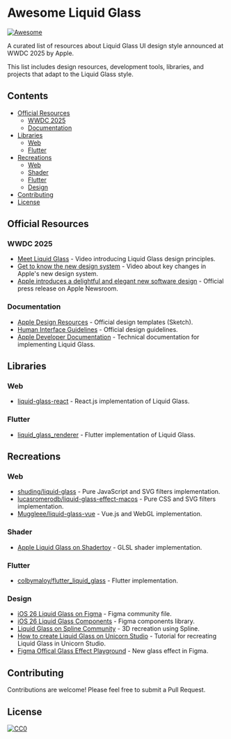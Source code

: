 # Awesome Liquid Glass

[![Awesome](https://awesome.re/badge.svg)](https://awesome.re)

A curated list of resources about Liquid Glass UI design style announced at WWDC 2025 by Apple.

This list includes design resources, development tools, libraries, and projects that adapt to the Liquid Glass style.

## Contents

- [Official Resources](#official-resources)
  - [WWDC 2025](#wwdc-2025)
  - [Documentation](#documentation)
- [Libraries](#libraries)
  - [Web](#web)
  - [Flutter](#flutter)
- [Recreations](#recreations)
  - [Web](#web-1)
  - [Shader](#shader)
  - [Flutter](#flutter-1)
  - [Design](#design)
- [Contributing](#contributing)
- [License](#license)

## Official Resources

### WWDC 2025

- [Meet Liquid Glass](https://developer.apple.com/videos/play/wwdc2025/219/) - Video introducing Liquid Glass design principles.
- [Get to know the new design system](https://developer.apple.com/videos/play/wwdc2025/356/) - Video about key changes in Apple's new design system.
- [Apple introduces a delightful and elegant new software design](https://www.apple.com/newsroom/2025/06/apple-introduces-a-delightful-and-elegant-new-software-design/) - Official press release on Apple Newsroom.

### Documentation

- [Apple Design Resources](https://developer.apple.com/design/resources/) - Official design templates (Sketch).
- [Human Interface Guidelines](https://developer.apple.com/design/human-interface-guidelines) - Official design guidelines.
- [Apple Developer Documentation](https://developer.apple.com/documentation/technologyoverviews/liquid-glass) - Technical documentation for implementing Liquid Glass.

## Libraries

### Web

- [liquid-glass-react](https://github.com/rdev/liquid-glass-react) - React.js implementation of Liquid Glass.

### Flutter

- [liquid_glass_renderer](https://github.com/whynotmake-it/flutter_liquid_glass/tree/main/packages/liquid_glass_renderer) - Flutter implementation of Liquid Glass.

## Recreations

### Web

- [shuding/liquid-glass](https://github.com/shuding/liquid-glass) - Pure JavaScript and SVG filters implementation.
- [lucasromerodb/liquid-glass-effect-macos](https://github.com/lucasromerodb/liquid-glass-effect-macos) - Pure CSS and SVG filters implementation.
- [Muggleee/liquid-glass-vue](https://github.com/Muggleee/liquid-glass-vue) - Vue.js and WebGL implementation.

### Shader

- [Apple Liquid Glass on Shadertoy](https://www.shadertoy.com/view/WftXD2) - GLSL shader implementation.

### Flutter

- [colbymaloy/flutter_liquid_glass](https://github.com/colbymaloy/flutter_liquid_glass) - Flutter implementation.

### Design

- [iOS 26 Liquid Glass on Figma](https://www.figma.com/community/file/1514237154489556536) - Figma community file.
- [iOS 26 Liquid Glass Components](https://www.figma.com/community/file/1514313836061040295/ios-26-liquid-glass-components) - Figma components library.
- [Liquid Glass on Spline Community](https://app.spline.design/community/file/3cbf0e6a-09c8-4b47-9560-c3ff84130086) - 3D recreation using Spline.
- [How to create Liquid Glass on Unicorn Studio](https://x.com/hiunicornstudio/status/1932171422610448483) - Tutorial for recreating Liquid Glass in Unicorn Studio.
- [Figma Offical Glass Effect Playground](https://www.figma.com/community/file/1522715486231239473/glass-effect-playground) - New glass effect in Figma.

## Contributing

Contributions are welcome! Please feel free to submit a Pull Request.

## License

[![CC0](https://licensebuttons.net/p/zero/1.0/88x31.png)](https://creativecommons.org/publicdomain/zero/1.0/)
